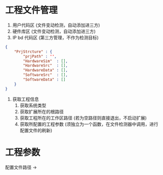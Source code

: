 # 工程文件管理

1. 用户代码区   (文件变动检测，自动添加进三方)
2. 硬件库区     (文件变动检测，自动添加进三方)
3. IP bd 代码区 (第三方管理，不作为检测目标)

```json
{
    "PrjStrcture" : {
        "prjPath" : '',
        "HardwareSim"  : [],
        "HardwareSrc"  : [],
        "HardwareData" : [],
        "SoftwareSrc"  : [],
        "SoftwareData" : []
    }
}
```

1. 获取工程信息
   1. 获取系统类型
   2. 获取扩展所在的根路径
   3. 获取工程所在的工作区路径 (若为空路径则直接退出，不启动扩展)
   4. 获取所配置的工程参数 (须独立为一个函数，在文件检测器中调用，进行配置文件的刷新)

# 工程参数

配置文件路径 -> 